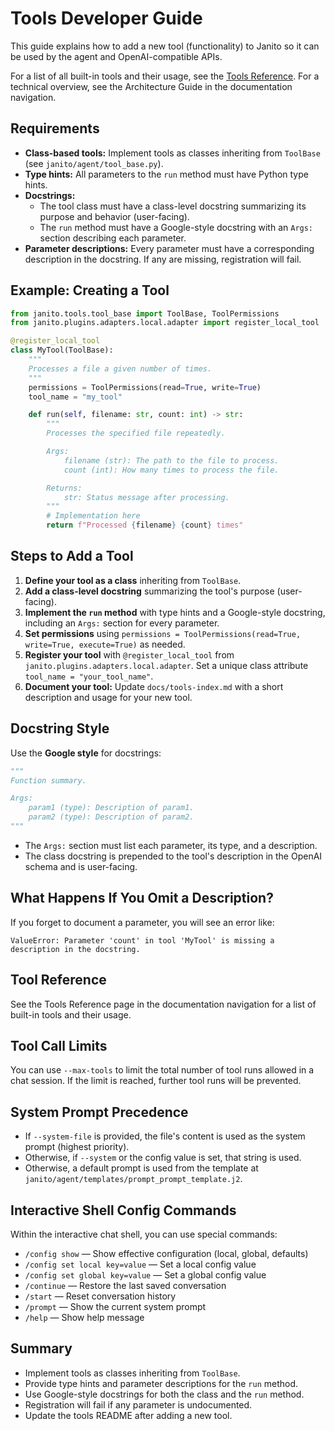 # Tools Developer Guide

This guide explains how to add a new tool (functionality) to Janito so it can be used by the agent and OpenAI-compatible APIs.

For a list of all built-in tools and their usage, see the [Tools Reference](../tools-index.md). For a technical overview, see the Architecture Guide in the documentation navigation.

## Requirements

- **Class-based tools:** Implement tools as classes inheriting from `ToolBase` (see `janito/agent/tool_base.py`).
- **Type hints:** All parameters to the `run` method must have Python type hints.
- **Docstrings:**
  - The tool class must have a class-level docstring summarizing its purpose and behavior (user-facing).
  - The `run` method must have a Google-style docstring with an `Args:` section describing each parameter.
- **Parameter descriptions:** Every parameter must have a corresponding description in the docstring. If any are missing, registration will fail.

## Example: Creating a Tool

```python
from janito.tools.tool_base import ToolBase, ToolPermissions
from janito.plugins.adapters.local.adapter import register_local_tool

@register_local_tool
class MyTool(ToolBase):
    """
    Processes a file a given number of times.
    """
    permissions = ToolPermissions(read=True, write=True)
    tool_name = "my_tool"

    def run(self, filename: str, count: int) -> str:
        """
        Processes the specified file repeatedly.

        Args:
            filename (str): The path to the file to process.
            count (int): How many times to process the file.

        Returns:
            str: Status message after processing.
        """
        # Implementation here
        return f"Processed {filename} {count} times"
```

## Steps to Add a Tool

1. **Define your tool as a class** inheriting from `ToolBase`.
2. **Add a class-level docstring** summarizing the tool's purpose (user-facing).
3. **Implement the `run` method** with type hints and a Google-style docstring, including an `Args:` section for every parameter.
4. **Set permissions** using `permissions = ToolPermissions(read=True, write=True, execute=True)` as needed.
5. **Register your tool** with `@register_local_tool` from `janito.plugins.adapters.local.adapter`. Set a unique class attribute `tool_name = "your_tool_name"`.
6. **Document your tool:** Update `docs/tools-index.md` with a short description and usage for your new tool.

## Docstring Style

Use the **Google style** for docstrings:

```python
"""
Function summary.

Args:
    param1 (type): Description of param1.
    param2 (type): Description of param2.
"""
```

- The `Args:` section must list each parameter, its type, and a description.
- The class docstring is prepended to the tool's description in the OpenAI schema and is user-facing.

## What Happens If You Omit a Description?

If you forget to document a parameter, you will see an error like:

```
ValueError: Parameter 'count' in tool 'MyTool' is missing a description in the docstring.
```

## Tool Reference

See the Tools Reference page in the documentation navigation for a list of built-in tools and their usage.

## Tool Call Limits

You can use `--max-tools` to limit the total number of tool runs allowed in a chat session. If the limit is reached, further tool runs will be prevented.

## System Prompt Precedence

- If `--system-file` is provided, the file's content is used as the system prompt (highest priority).
- Otherwise, if `--system` or the config value is set, that string is used.
- Otherwise, a default prompt is used from the template at `janito/agent/templates/prompt_prompt_template.j2`.

## Interactive Shell Config Commands

Within the interactive chat shell, you can use special commands:
- `/config show` — Show effective configuration (local, global, defaults)
- `/config set local key=value` — Set a local config value
- `/config set global key=value` — Set a global config value
- `/continue` — Restore the last saved conversation
- `/start` — Reset conversation history
- `/prompt` — Show the current system prompt
- `/help` — Show help message

## Summary

- Implement tools as classes inheriting from `ToolBase`.
- Provide type hints and parameter descriptions for the `run` method.
- Use Google-style docstrings for both the class and the `run` method.
- Registration will fail if any parameter is undocumented.
- Update the tools README after adding a new tool.
